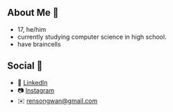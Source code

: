 

## About Me 📝
- 17, he/him
- currently studying computer science in high school.
- have braincells


## Social 📱
- 👔 [LinkedIn](https://www.linkedin.com/in/rensong-wan-3155b0255/)
- 📷 [Instagram](https://www.instagram.com/lukkrim_/)
- ✉️ rensongwan@gmail.com 



